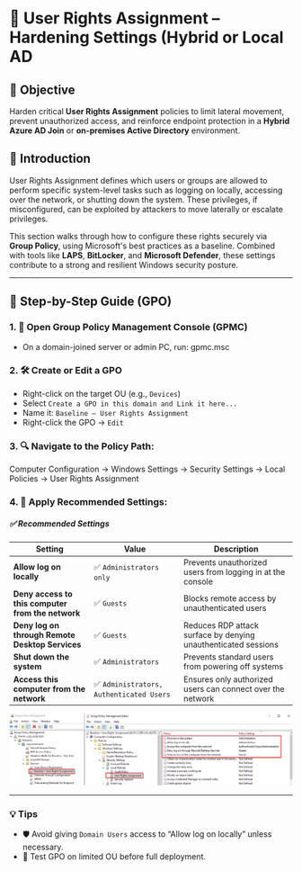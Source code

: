 # 👤 User Rights Assignment – Hardening Settings (Hybrid or Local AD

## 🎯 Objective

Harden critical **User Rights Assignment** policies to limit lateral movement, prevent unauthorized access, and reinforce endpoint protection in a **Hybrid Azure AD Join** or **on-premises Active Directory** environment.

## 📝 Introduction

User Rights Assignment defines which users or groups are allowed to perform specific system-level tasks such as logging on locally, accessing over the network, or shutting down the system. These privileges, if misconfigured, can be exploited by attackers to move laterally or escalate privileges.

This section walks through how to configure these rights securely via **Group Policy**, using Microsoft's best practices as a baseline. Combined with tools like **LAPS**, **BitLocker**, and **Microsoft Defender**, these settings contribute to a strong and resilient Windows security posture.

---

## 🧭 Step-by-Step Guide (GPO)

### 1. 🎯 Open Group Policy Management Console (GPMC)
- On a domain-joined server or admin PC, run:
gpmc.msc

### 2. 🛠️ Create or Edit a GPO
- Right-click on the target OU (e.g., `Devices`)  
- Select `Create a GPO in this domain and Link it here...`  
- Name it: `Baseline – User Rights Assignment`  
- Right-click the GPO → `Edit`

### 3. 🔍 Navigate to the Policy Path:
Computer Configuration → Windows Settings → Security Settings → Local Policies → User Rights Assignment

### 4. 🧱 Apply Recommended Settings:
##### ✅ Recommended Settings

| Setting | Value | Description |
|--------|-------|-------------|
| **Allow log on locally** | ✅ `Administrators only` | Prevents unauthorized users from logging in at the console |
| **Deny access to this computer from the network** | ✅ `Guests` | Blocks remote access by unauthenticated users |
| **Deny log on through Remote Desktop Services** | ✅ `Guests` | Reduces RDP attack surface by denying unauthenticated sessions |
| **Shut down the system** | ✅ `Administrators` | Prevents standard users from powering off systems |
| **Access this computer from the network** | ✅ `Administrators, Authenticated Users` | Ensures only authorized users can connect over the network |


![UR-GPO](https://github.com/AliChoukatli/CyberShield-Enterprise/blob/main/05_Zero_Trust_%26_Security_Hardening/Screenshots/User_Rights_GPO.png)

---

### 💡 Tips

- 🛡️ Avoid giving `Domain Users` access to “Allow log on locally” unless necessary.
- 🧪 Test GPO on limited OU before full deployment.


